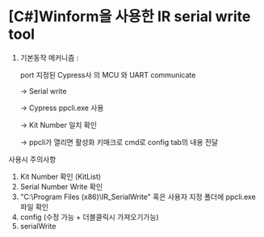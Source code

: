 # [C#]Winform을 사용한 IR serial write tool

1. 기본동작 메커니즘 : 

      port 지정된 Cypress사 의 MCU 와 UART communicate

      -> Serial write

      -> Cypress ppcli.exe 사용

      -> Kit Number 일치 확인

      -> ppcli가 열리면 활성화 키매크로 cmd로 config tab의 내용 전달



사용시 주의사항

1. Kit Number 확인 (KitList)
2. Serial Number Write 확인
3. "C:\Program Files (x86)\IR_SerialWrite" 혹은 사용자 지정 폴더에 ppcli.exe 파일 확인
4. config (수정 가능 + 더블클릭시 가져오기가능)
5. serialWrite